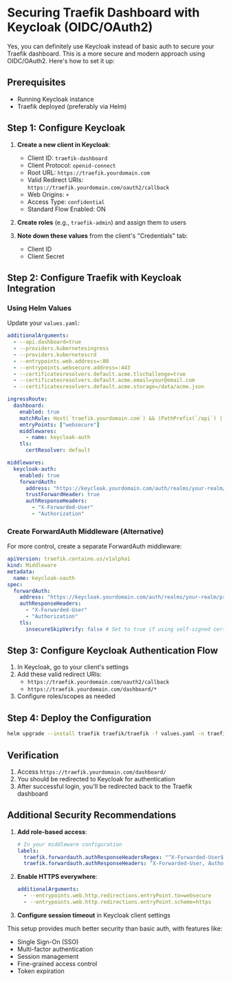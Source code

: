 # Securing Traefik Dashboard with Keycloak (OIDC/OAuth2)

Yes, you can definitely use Keycloak instead of basic auth to secure your Traefik dashboard. This is a more secure and modern approach using OIDC/OAuth2. Here's how to set it up:

## Prerequisites
- Running Keycloak instance
- Traefik deployed (preferably via Helm)

## Step 1: Configure Keycloak

1. **Create a new client in Keycloak**:
   - Client ID: `traefik-dashboard`
   - Client Protocol: `openid-connect`
   - Root URL: `https://traefik.yourdomain.com`
   - Valid Redirect URIs: `https://traefik.yourdomain.com/oauth2/callback`
   - Web Origins: `+`
   - Access Type: `confidential`
   - Standard Flow Enabled: ON

2. **Create roles** (e.g., `traefik-admin`) and assign them to users

3. **Note down these values** from the client's "Credentials" tab:
   - Client ID
   - Client Secret

## Step 2: Configure Traefik with Keycloak Integration

### Using Helm Values

Update your `values.yaml`:

```yaml
additionalArguments:
  - --api.dashboard=true
  - --providers.kubernetesingress
  - --providers.kubernetescrd
  - --entrypoints.web.address=:80
  - --entrypoints.websecure.address=:443
  - --certificatesresolvers.default.acme.tlschallenge=true
  - --certificatesresolvers.default.acme.email=your@email.com
  - --certificatesresolvers.default.acme.storage=/data/acme.json

ingressRoute:
  dashboard:
    enabled: true
    matchRule: Host(`traefik.yourdomain.com`) && (PathPrefix(`/api`) || PathPrefix(`/dashboard`))
    entryPoints: ["websecure"]
    middlewares:
      - name: keycloak-auth
    tls:
      certResolver: default

middlewares:
  keycloak-auth:
    enabled: true
    forwardAuth:
      address: "https://keycloak.yourdomain.com/auth/realms/your-realm/protocol/openid-connect/auth"
      trustForwardHeader: true
      authResponseHeaders:
        - "X-Forwarded-User"
        - "Authorization"
```

### Create ForwardAuth Middleware (Alternative)

For more control, create a separate ForwardAuth middleware:

```yaml
apiVersion: traefik.containo.us/v1alpha1
kind: Middleware
metadata:
  name: keycloak-oauth
spec:
  forwardAuth:
    address: "https://keycloak.yourdomain.com/auth/realms/your-realm/protocol/openid-connect/auth"
    authResponseHeaders:
      - "X-Forwarded-User"
      - "Authorization"
    tls:
      insecureSkipVerify: false # Set to true if using self-signed certs
```

## Step 3: Configure Keycloak Authentication Flow

1. In Keycloak, go to your client's settings
2. Add these valid redirect URIs:
   - `https://traefik.yourdomain.com/oauth2/callback`
   - `https://traefik.yourdomain.com/dashboard/*`
3. Configure roles/scopes as needed

## Step 4: Deploy the Configuration

```bash
helm upgrade --install traefik traefik/traefik -f values.yaml -n traefik
```

## Verification

1. Access `https://traefik.yourdomain.com/dashboard/`
2. You should be redirected to Keycloak for authentication
3. After successful login, you'll be redirected back to the Traefik dashboard

## Additional Security Recommendations

1. **Add role-based access**:
   ```yaml
   # In your middleware configuration
   labels:
     traefik.forwardauth.authResponseHeadersRegex: "^X-Forwarded-User$"
     traefik.forwardauth.authResponseHeaders: "X-Forwarded-User, Authorization"
   ```

2. **Enable HTTPS everywhere**:
   ```yaml
   additionalArguments:
     - --entrypoints.web.http.redirections.entryPoint.to=websecure
     - --entrypoints.web.http.redirections.entryPoint.scheme=https
   ```

3. **Configure session timeout** in Keycloak client settings

This setup provides much better security than basic auth, with features like:
- Single Sign-On (SSO)
- Multi-factor authentication
- Session management
- Fine-grained access control
- Token expiration


